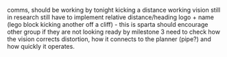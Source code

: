 comms, should be working by tonight
kicking a distance working
vision still in research 
still have to implement relative distance/heading 
logo + name (lego block kicking another off a cliff) - this is sparta
should encourage other group if they are not looking ready by milestone 3
need to check how the vision corrects distortion, how it connects to the planner (pipe?) and how quickly it operates. 
